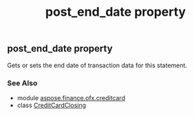 ﻿---
title: post_end_date property
second_title: Aspose.Finance for Python via .NET API References
description: 
type: docs
weight: 280
url: /python-net/aspose.finance.ofx.creditcard/creditcardclosing/post_end_date/
is_root: false
---

## post_end_date property


Gets or sets the end date of transaction data for this statement.

### See Also
* module [aspose.finance.ofx.creditcard](../../)
* class [CreditCardClosing](/finance/python-net/aspose.finance.ofx.creditcard/creditcardclosing)

